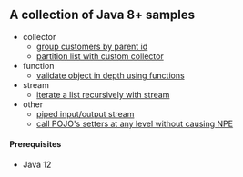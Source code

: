 ## A collection of Java 8+ samples

* collector
    * [group customers by parent id](/src/main/java/com/apulbere/lagos/collector/GroupCollector.java)
    * [partition list with custom collector](/src/main/java/com/apulbere/lagos/collector/ChunkCollector.java)
* function
    * [validate object in depth using functions](/src/main/java/com/apulbere/lagos/validator/Validator.java)
* stream
    * [iterate a list recursively with stream](/src/main/java/com/apulbere/lagos/stream/RecursiveStream.java)
* other
    * [piped input/output stream](/src/main/java/com/apulbere/lagos/pipedstream/ForkInputStream.java)
    * [call POJO's setters at any level without causing NPE](/src/main/java/com/apulbere/lagos/SafeChainingConsumer.java)
    
#### Prerequisites
* Java 12
